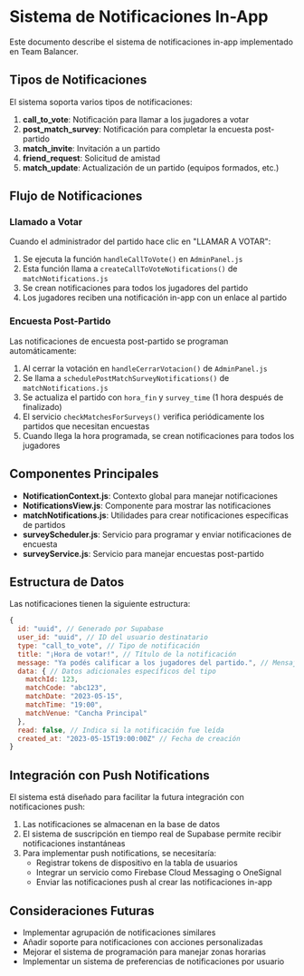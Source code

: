 # Sistema de Notificaciones In-App

Este documento describe el sistema de notificaciones in-app implementado en Team Balancer.

## Tipos de Notificaciones

El sistema soporta varios tipos de notificaciones:

1. **call_to_vote**: Notificación para llamar a los jugadores a votar
2. **post_match_survey**: Notificación para completar la encuesta post-partido
3. **match_invite**: Invitación a un partido
4. **friend_request**: Solicitud de amistad
5. **match_update**: Actualización de un partido (equipos formados, etc.)

## Flujo de Notificaciones

### Llamado a Votar

Cuando el administrador del partido hace clic en "LLAMAR A VOTAR":

1. Se ejecuta la función `handleCallToVote()` en `AdminPanel.js`
2. Esta función llama a `createCallToVoteNotifications()` de `matchNotifications.js`
3. Se crean notificaciones para todos los jugadores del partido
4. Los jugadores reciben una notificación in-app con un enlace al partido

### Encuesta Post-Partido

Las notificaciones de encuesta post-partido se programan automáticamente:

1. Al cerrar la votación en `handleCerrarVotacion()` de `AdminPanel.js`
2. Se llama a `schedulePostMatchSurveyNotifications()` de `matchNotifications.js`
3. Se actualiza el partido con `hora_fin` y `survey_time` (1 hora después de finalizado)
4. El servicio `checkMatchesForSurveys()` verifica periódicamente los partidos que necesitan encuestas
5. Cuando llega la hora programada, se crean notificaciones para todos los jugadores

## Componentes Principales

- **NotificationContext.js**: Contexto global para manejar notificaciones
- **NotificationsView.js**: Componente para mostrar las notificaciones
- **matchNotifications.js**: Utilidades para crear notificaciones específicas de partidos
- **surveyScheduler.js**: Servicio para programar y enviar notificaciones de encuesta
- **surveyService.js**: Servicio para manejar encuestas post-partido

## Estructura de Datos

Las notificaciones tienen la siguiente estructura:

```javascript
{
  id: "uuid", // Generado por Supabase
  user_id: "uuid", // ID del usuario destinatario
  type: "call_to_vote", // Tipo de notificación
  title: "¡Hora de votar!", // Título de la notificación
  message: "Ya podés calificar a los jugadores del partido.", // Mensaje
  data: { // Datos adicionales específicos del tipo
    matchId: 123,
    matchCode: "abc123",
    matchDate: "2023-05-15",
    matchTime: "19:00",
    matchVenue: "Cancha Principal"
  },
  read: false, // Indica si la notificación fue leída
  created_at: "2023-05-15T19:00:00Z" // Fecha de creación
}
```

## Integración con Push Notifications

El sistema está diseñado para facilitar la futura integración con notificaciones push:

1. Las notificaciones se almacenan en la base de datos
2. El sistema de suscripción en tiempo real de Supabase permite recibir notificaciones instantáneas
3. Para implementar push notifications, se necesitaría:
   - Registrar tokens de dispositivo en la tabla de usuarios
   - Integrar un servicio como Firebase Cloud Messaging o OneSignal
   - Enviar las notificaciones push al crear las notificaciones in-app

## Consideraciones Futuras

- Implementar agrupación de notificaciones similares
- Añadir soporte para notificaciones con acciones personalizadas
- Mejorar el sistema de programación para manejar zonas horarias
- Implementar un sistema de preferencias de notificaciones por usuario